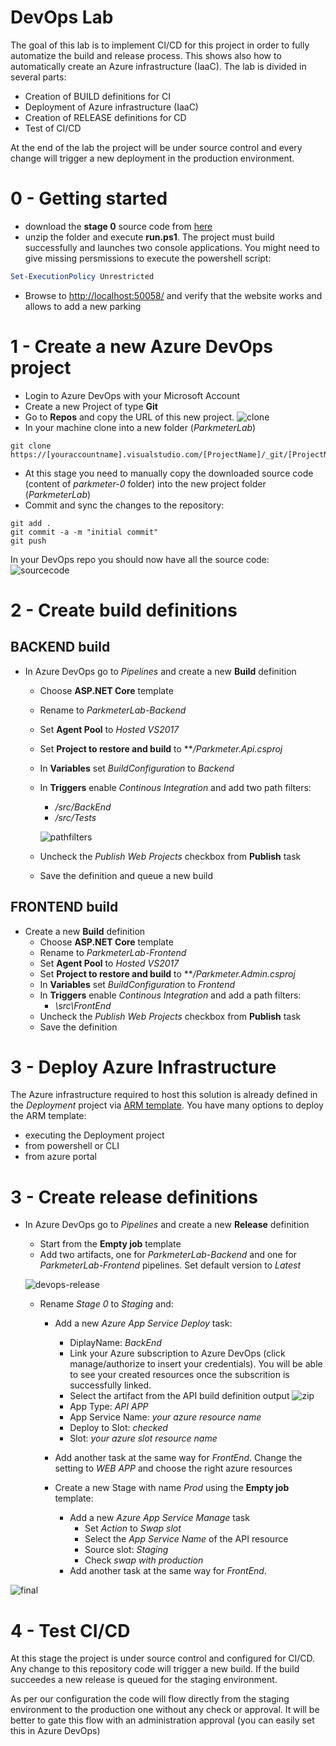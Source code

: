 # DevOps Lab

The goal of this lab is to implement CI/CD for this project in order to fully automatize the build and release process. This shows also how to automatically create an Azure infrastructure (IaaC).
The lab is divided in several parts:
- Creation of BUILD definitions for CI
- Deployment of Azure infrastructure (IaaC)
- Creation of RELEASE definitions for CD
- Test of CI/CD

At the end of the lab the project will be under source control and every change will trigger a new deployment in the production environment.

# 0 - Getting started

- download the **stage 0** source code from [here](https://github.com/ocpalps/parkmeter/archive/0.zip)
- unzip the folder and execute **run.ps1**. The project must build successfully and launches two console applications. You might need to give missing persmissions to execute the powershell script:
```powershell
Set-ExecutionPolicy Unrestricted
```
- Browse to [http://localhost:50058/](http://localhost:50058/) and verify that the website works and allows to add a new parking


# 1 - Create a new Azure DevOps project
- Login to Azure DevOps with your Microsoft Account
- Create a new Project of type **Git**
- Go to **Repos** and copy the URL of this new project.
 ![clone](images/devops-clone.png)
- In your machine clone into a new folder (*ParkmeterLab*)
```git
git clone https://[youraccountname].visualstudio.com/[ProjectName]/_git/[ProjectName]
```
- At this stage you need to manually copy the downloaded source code (content of *parkmeter-0* folder) into the new project folder (*ParkmeterLab*)
- Commit and sync the changes to the repository:
```git
git add .
git commit -a -m "initial commit"
git push
```
In your DevOps repo you should now have all the source code:
 ![sourcecode](images/devops-sourcecode.png)

# 2 - Create build definitions
## BACKEND build
- In Azure DevOps go to *Pipelines* and create a new **Build** definition
  - Choose **ASP.NET Core** template
  - Rename to *ParkmeterLab-Backend*
  - Set **Agent Pool** to *Hosted VS2017*
  - Set **Project to restore and build** to ***/Parkmeter.Api.csproj*
  - In **Variables** set *BuildConfiguration* to *Backend*
  - In **Triggers** enable *Continous Integration* and add two path filters:
    - */src/BackEnd*
    - */src/Tests*

    ![pathfilters](images/devops-pathfilters.png)

  - Uncheck the *Publish Web Projects* checkbox from **Publish** task 
  - Save the definition and queue a new build

## FRONTEND build
- Create a new **Build** definition
  - Choose **ASP.NET Core** template
  - Rename to *ParkmeterLab-Frontend*
  - Set **Agent Pool** to *Hosted VS2017*
  - Set **Project to restore and build** to ***/Parkmeter.Admin.csproj*
  - In **Variables** set *BuildConfiguration* to *Frontend*
  - In **Triggers** enable *Continous Integration* and add a path filters:
    - *\src\FrontEnd*
  - Uncheck the *Publish Web Projects* checkbox from **Publish** task 
  - Save the definition

# 3 - Deploy Azure Infrastructure
The Azure infrastructure required to host this solution is already defined in the *Deployment* project via [ARM template](/src/Deployment/ParkMeterTemplate/ParkmeterARM.json).
You have many options to deploy the ARM template:
- executing the Deployment project
- from powershell or CLI
- from azure portal

# 3 - Create release definitions
- In Azure DevOps go to *Pipelines* and create a new **Release** definition
  - Start from the **Empty job** template
  - Add two artifacts, one for *ParkmeterLab-Backend* and one for *ParkmeterLab-Frontend* pipelines. Set default version to *Latest*

  ![devops-release](images/devops-release.png)
  
  - Rename *Stage 0* to *Staging* and:
    - Add a new *Azure App Service Deploy* task:
      - DiplayName: *BackEnd*
      - Link your Azure subscription to Azure DevOps (click manage/authorize to insert your credentials). You will be able to see your created resources once the subscrition is  successfully linked.
      - Select the artifact from the API build definition output
      ![zip](images/devops-zip.png)
      - App Type: *API APP*
      - App Service Name: *your azure resource name*
      - Deploy to Slot: *checked*
      - Slot: *your azure slot resource name*
    - Add another task at the same way for *FrontEnd*. Change the setting to *WEB APP* and choose the right azure resources


    - Create a new Stage with name *Prod* using the **Empty job** template:
      - Add a new *Azure App Service Manage* task
        - Set *Action* to *Swap slot*
        - Select the *App Service Name* of the API resource
        - Source slot: *Staging*
        - Check *swap with production*
      - Add another task at the same way for *FrontEnd*.

![final](images/devops-final.png)

# 4 - Test CI/CD
At this stage the project is under source control and configured for CI/CD. Any change to this repository code will trigger a new build. If the build succeedes a new release is queued for the staging environment.

As per our configuration the code will flow directly from the staging environment to the production one without any check or approval. It will be better to gate this flow with an administration approval (you can easily set this in Azure DevOps)
